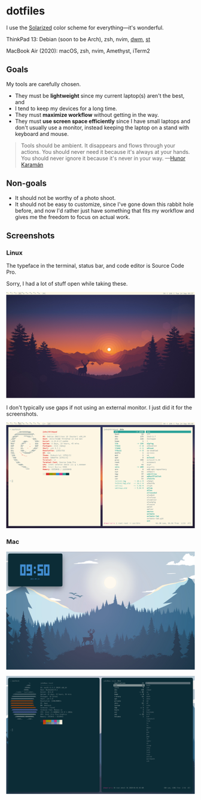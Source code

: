 # dotfiles

I use the [Solarized](https://ethanschoonover.com/solarized/) color scheme for
everything—it's wonderful.

ThinkPad 13: Debian (soon to be Arch), zsh, nvim, [dwm](https://dwm.suckless.org/), [st](https://st.suckless.org/)

MacBook Air (2020): macOS, zsh, nvim, Amethyst, iTerm2

## Goals

My tools are carefully chosen.

- They must be **lightweight** since my current laptop(s) aren't the best, and
- I tend to keep my devices for a long time.
- They must **maximize workflow** without getting in the way.
- They must **use screen space efficiently** since I have small laptops and
  don't usually use a monitor, instead keeping the laptop on a stand with
  keyboard and mouse.

> Tools should be ambient. It disappears and flows through your actions. You
> should never need it because it's always at your hands. You should never
> ignore it because it's never in your way. —[Hunor Karamán](https://hex22.org/wiki/manifesto/)

## Non-goals

- It should not be worthy of a photo shoot.
- It should not be easy to customize, since I've gone down this rabbit hole
  before, and now I'd rather just have something that fits my workflow and
  gives me the freedom to focus on actual work.

## Screenshots

### Linux

The typeface in the terminal, status bar, and code editor is Source Code Pro.

Sorry, I had a lot of stuff open while taking these.

![](screenshots/linux-1.png)

I don't typically use gaps if not using an external monitor. I just did it for
the screenshots.

![](screenshots/linux-2.png)

### Mac

![](screenshots/mac-1.png)

![](screenshots/mac-2.png)
